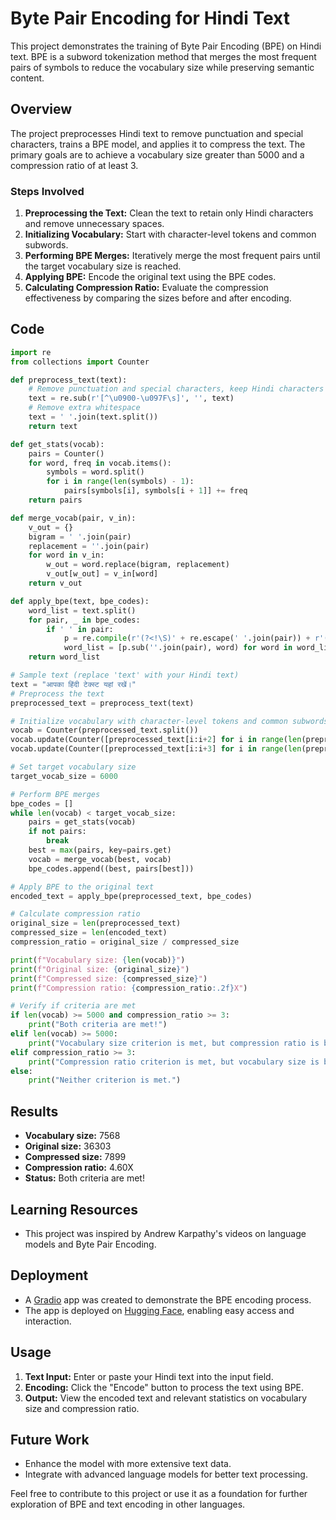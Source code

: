 # Byte Pair Encoding for Hindi Text

This project demonstrates the training of Byte Pair Encoding (BPE) on Hindi text. BPE is a subword tokenization method that merges the most frequent pairs of symbols to reduce the vocabulary size while preserving semantic content.

## Overview

The project preprocesses Hindi text to remove punctuation and special characters, trains a BPE model, and applies it to compress the text. The primary goals are to achieve a vocabulary size greater than 5000 and a compression ratio of at least 3.

### Steps Involved

1. **Preprocessing the Text:** Clean the text to retain only Hindi characters and remove unnecessary spaces.
2. **Initializing Vocabulary:** Start with character-level tokens and common subwords.
3. **Performing BPE Merges:** Iteratively merge the most frequent pairs until the target vocabulary size is reached.
4. **Applying BPE:** Encode the original text using the BPE codes.
5. **Calculating Compression Ratio:** Evaluate the compression effectiveness by comparing the sizes before and after encoding.

## Code

```python
import re
from collections import Counter

def preprocess_text(text):
    # Remove punctuation and special characters, keep Hindi characters and spaces
    text = re.sub(r'[^\u0900-\u097F\s]', '', text)
    # Remove extra whitespace
    text = ' '.join(text.split())
    return text

def get_stats(vocab):
    pairs = Counter()
    for word, freq in vocab.items():
        symbols = word.split()
        for i in range(len(symbols) - 1):
            pairs[symbols[i], symbols[i + 1]] += freq
    return pairs

def merge_vocab(pair, v_in):
    v_out = {}
    bigram = ' '.join(pair)
    replacement = ''.join(pair)
    for word in v_in:
        w_out = word.replace(bigram, replacement)
        v_out[w_out] = v_in[word]
    return v_out

def apply_bpe(text, bpe_codes):
    word_list = text.split()
    for pair, _ in bpe_codes:
        if ' ' in pair:
            p = re.compile(r'(?<!\S)' + re.escape(' '.join(pair)) + r'(?!\S)')
            word_list = [p.sub(''.join(pair), word) for word in word_list]
    return word_list

# Sample text (replace 'text' with your Hindi text)
text = "आपका हिंदी टेक्स्ट यहां रखें।"
# Preprocess the text
preprocessed_text = preprocess_text(text)

# Initialize vocabulary with character-level tokens and common subwords
vocab = Counter(preprocessed_text.split())
vocab.update(Counter([preprocessed_text[i:i+2] for i in range(len(preprocessed_text)-1)]))
vocab.update(Counter([preprocessed_text[i:i+3] for i in range(len(preprocessed_text)-2)]))

# Set target vocabulary size
target_vocab_size = 6000

# Perform BPE merges
bpe_codes = []
while len(vocab) < target_vocab_size:
    pairs = get_stats(vocab)
    if not pairs:
        break
    best = max(pairs, key=pairs.get)
    vocab = merge_vocab(best, vocab)
    bpe_codes.append((best, pairs[best]))

# Apply BPE to the original text
encoded_text = apply_bpe(preprocessed_text, bpe_codes)

# Calculate compression ratio
original_size = len(preprocessed_text)
compressed_size = len(encoded_text)
compression_ratio = original_size / compressed_size

print(f"Vocabulary size: {len(vocab)}")
print(f"Original size: {original_size}")
print(f"Compressed size: {compressed_size}")
print(f"Compression ratio: {compression_ratio:.2f}X")

# Verify if criteria are met
if len(vocab) >= 5000 and compression_ratio >= 3:
    print("Both criteria are met!")
elif len(vocab) >= 5000:
    print("Vocabulary size criterion is met, but compression ratio is below 3.")
elif compression_ratio >= 3:
    print("Compression ratio criterion is met, but vocabulary size is below 5000.")
else:
    print("Neither criterion is met.")
```

## Results

- **Vocabulary size:** 7568
- **Original size:** 36303
- **Compressed size:** 7899
- **Compression ratio:** 4.60X
- **Status:** Both criteria are met!

## Learning Resources

- This project was inspired by Andrew Karpathy's videos on language models and Byte Pair Encoding.

## Deployment

- A [Gradio](https://gradio.app/) app was created to demonstrate the BPE encoding process.
- The app is deployed on [Hugging Face](https://huggingface.co/), enabling easy access and interaction.

## Usage

1. **Text Input:** Enter or paste your Hindi text into the input field.
2. **Encoding:** Click the "Encode" button to process the text using BPE.
3. **Output:** View the encoded text and relevant statistics on vocabulary size and compression ratio.

## Future Work

- Enhance the model with more extensive text data.
- Integrate with advanced language models for better text processing.

Feel free to contribute to this project or use it as a foundation for further exploration of BPE and text encoding in other languages.